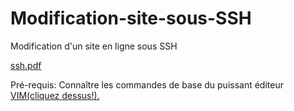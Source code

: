 # Modification-site-sous-SSH
Modification d'un site en ligne sous SSH

[ssh.pdf](https://github.com/Jovial242/Modification-site-sous-SSH/files/3300161/ssh.pdf)


Pré-requis: Connaître les commandes de base du puissant éditeur <a href="https://openclassrooms.com/fr/courses/43538-reprenez-le-controle-a-laide-de-linux/42693-vim-lediteur-de-texte-du-programmeur">VIM(cliquez dessus!).<a>
